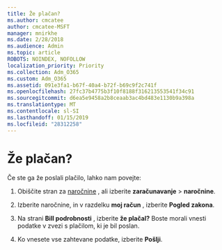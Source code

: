 ```yaml
---
title: Že plačan?
ms.author: cmcatee
author: cmcatee-MSFT
manager: mnirkhe
ms.date: 2/28/2018
ms.audience: Admin
ms.topic: article
ROBOTS: NOINDEX, NOFOLLOW
localization_priority: Priority
ms.collection: Adm_O365
ms.custom: Adm_O365
ms.assetid: 091e3fa1-b67f-40a4-b72f-b69c9f2c741f
ms.openlocfilehash: 27fc37b4775b3f10f8188f316213553541f34c91
ms.sourcegitcommit: d6ea5e9458a2b8ceaab3ac4bd483e1130b9a398a
ms.translationtype: MT
ms.contentlocale: sl-SI
ms.lasthandoff: 01/15/2019
ms.locfileid: "28312258"
---
```

# <a name="already-paid"></a>Že plačan?

Če ste ga že poslali plačilo, lahko nam povejte:
  
1. Obiščite stran za [naročnine](https://go.microsoft.com/fwlink/p/?linkid=842054) , ali izberite **zaračunavanje** \> **naročnine**.
    
2. Izberite naročnine, in v razdelku **moj račun** , izberite **Pogled zakona**.
    
3. Na strani **Bill podrobnosti** , izberite **že plačal?** Boste morali vnesti podatke v zvezi s plačilom, ki je bil poslan. 
    
4. Ko vnesete vse zahtevane podatke, izberite **Pošlji**.
    

